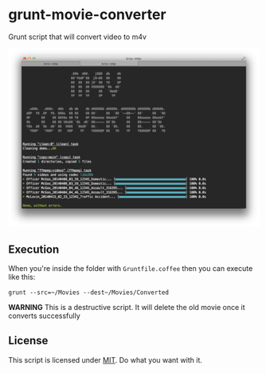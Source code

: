 grunt-movie-converter
=====================

Grunt script that will convert video to m4v

![screenshot](Screenshot.png)

## Execution
When you're inside the folder with `Gruntfile.coffee` then you can execute like this:

    grunt --src=~/Movies --dest~/Movies/Converted

**WARNING**  This is a destructive script. It will delete the old movie once it converts successfully

## License
This script is licensed under [MIT](License.md). Do what you want with it.
